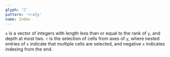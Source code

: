 ```yaml
---
glyph: '⌷'
pattern: 'r←x⌷y'
name: Index
---
```


`x` is a vector of integers with length less than or equal to the rank of `y`, and depth at most two. `r` is the selection of cells from axes of `y`, where nested entries of `x` indicate that multiple cells are selected, and negative `x` indicates indexing from the end.